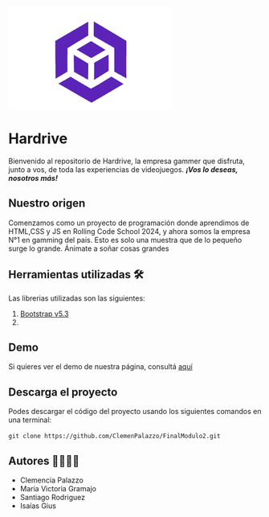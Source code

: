 ![Texto alternativo](./img/logoPrincipal.jpg)

# Hardrive
Bienvenido al repositorio de Hardrive, la empresa gammer que disfruta, junto a vos, de toda las experiencias de videojuegos. ***¡Vos lo deseas, nosotros más!***

## Nuestro origen 
Comenzamos como un proyecto de programación donde aprendimos de HTML,CSS y JS en Rolling Code School 2024, y ahora somos la empresa N°1 en gamming del pais. Esto es solo una muestra que de lo pequeño surge lo grande. Ánimate a soñar cosas grandes

## Herramientas utilizadas 🛠
Las librerias utilizadas son las siguientes:
1. [Bootstrap v5.3](https://getbootstrap.com/)
1. 

## Demo 
Si quieres ver el demo de nuestra página, consultá [aquí](linkNetli)

## Descarga el proyecto

Podes descargar el código del proyecto usando los siguientes comandos en una terminal:

`git clone https://github.com/ClemenPalazzo/FinalModulo2.git`

## Autores 👨‍💻👩‍💻
- Clemencia Palazzo
- Maria Victoria Gramajo
- Santiago Rodriguez
- Isaías Gius

